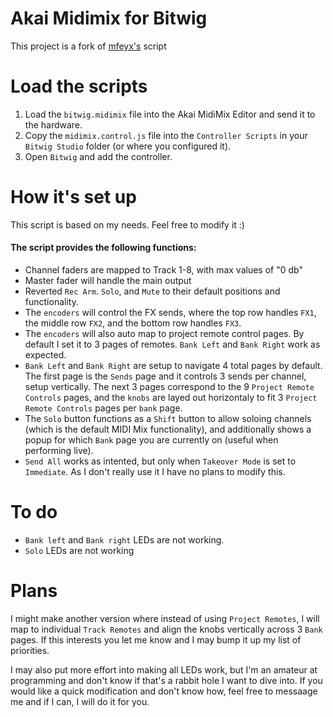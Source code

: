 # Akai Midimix for Bitwig
This project is a fork of [mfeyx's](https://github.com/mfeyx/akai-midimix-bitwig) script

# Load the scripts

1. Load the `bitwig.midimix` file into the Akai MidiMix Editor and send it to the hardware.
2. Copy the `midimix.control.js` file into the `Controller Scripts` in your `Bitwig Studio` folder (or where you configured it).
3. Open `Bitwig` and add the controller.

# How it's set up

This script is based on my needs. Feel free to modify it :)


#### The script provides the following functions:

- Channel faders are mapped to Track 1-8, with max values of "0 db"
- Master fader will handle the main output
- Reverted `Rec Arm`. `Solo`, and `Mute` to their default positions and functionality.
- The `encoders` will control the FX sends, where the top row handles `FX1`, the middle row `FX2`, and the bottom row handles `FX3`.
- The `encoders` will also auto map to project remote control pages. By default I set it to 3 pages of remotes. `Bank Left` and `Bank Right` work as expected.
- `Bank Left` and `Bank Right` are setup to navigate 4 total pages by default. The first page is the `Sends` page and it controls 3 sends per channel, setup vertically. The next 3 pages correspond to the 9 `Project Remote Controls` pages, and the `knobs` are layed out horizontaly to fit 3 `Project Remote Controls` pages per `bank` page.
- The `Solo` button functions as a `Shift` button to allow soloing channels (which is the default MIDI Mix functionality), and additionally shows a popup for which `Bank` page you are currently on (useful when performing live).
- `Send All` works as intented, but only when `Takeover Mode` is set to `Immediate`. As I don't really use it I have no plans to modify this.

# To do

- `Bank left` and `Bank right` LEDs are not working.
- `Solo` LEDs are not working

# Plans

I might make another version where instead of using `Project Remotes`, I will map to individual `Track Remotes` and align the knobs vertically across 3 `Bank` pages. If this interests you let me know and I may bump it up my list of priorities.

I may also put more effort into making all LEDs work, but I'm an amateur at programming and don't know if that's a rabbit hole I want to dive into. If you would like a quick modification and don't know how, feel free to messaage me and if I can, I will do it for you.
